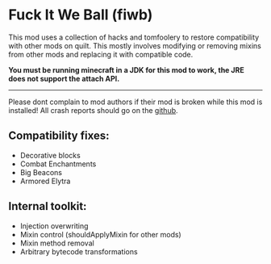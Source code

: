 # Fuck It We Ball (fiwb)

This mod uses a collection of hacks and tomfoolery to restore compatibility with other mods on quilt. This mostly involves modifying or removing mixins from other mods and replacing it with compatible code.

**You must be running minecraft in a JDK for this mod to work, the JRE does not support the attach API.**

---

Please dont complain to mod authors if their mod is broken while this mod is installed!
All crash reports should go on the [github](https://github.com/SilverAndro/fuck-it-we-ball/issues).

## Compatibility fixes:
- Decorative blocks
- Combat Enchantments
- Big Beacons
- Armored Elytra

## Internal toolkit:
- Injection overwriting
- Mixin control (shouldApplyMixin for other mods)
- Mixin method removal
- Arbitrary bytecode transformations
